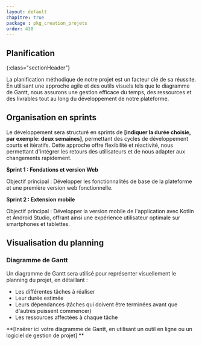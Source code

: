 ```yaml
---
layout: default
chapitre: true
package : pkg_creation_projets
order: 430
---
```


## Planification
{:class="sectionHeader"}

<!-- note -->

La planification méthodique de notre projet est un facteur clé de sa réussite. En utilisant une approche agile et des outils visuels tels que le diagramme de Gantt, nous assurons une gestion efficace du temps, des ressources et des livrables tout au long du développement de notre plateforme. 

##  Organisation en sprints

Le développement sera structuré en sprints de **[indiquer la durée choisie, par exemple: deux semaines]**,  permettant des cycles de développement courts et itératifs. Cette approche offre flexibilité et réactivité, nous permettant d'intégrer les retours des utilisateurs et de nous adapter aux changements rapidement.

**Sprint 1 :  Fondations et version Web**

Objectif principal : Développer les fonctionnalités de base de la plateforme et une première version web fonctionnelle.

**Sprint 2 :  Extension mobile**

Objectif principal :  Développer la version mobile de l'application avec Kotlin et Android Studio,  offrant ainsi une expérience utilisateur optimale sur smartphones et tablettes. 

##  Visualisation du planning

### Diagramme de Gantt 

Un diagramme de Gantt sera utilisé pour représenter visuellement le planning du projet, en détaillant :

-  Les différentes tâches à réaliser 
-  Leur durée estimée
-  Leurs dépendances (tâches qui doivent être terminées avant que d'autres puissent commencer) 
-  Les ressources affectées à chaque tâche 

<!-- new slide --> 

**[Insérer ici votre diagramme de Gantt,  en utilisant un outil en ligne ou un logiciel de gestion de projet] ** 
